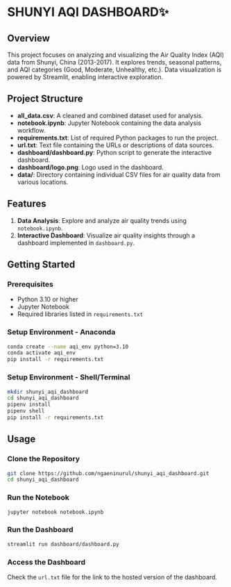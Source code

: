 # SHUNYI AQI DASHBOARD✨


## Overview

This project focuses on analyzing and visualizing the Air Quality Index (AQI) data from Shunyi, China (2013-2017). It explores trends, seasonal patterns, and AQI categories (Good, Moderate, Unhealthy, etc.). Data visualization is powered by Streamlit, enabling interactive exploration.

## Project Structure

- **all_data.csv**: A cleaned and combined dataset used for analysis.
- **notebook.ipynb**: Jupyter Notebook containing the data analysis workflow.
- **requirements.txt**: List of required Python packages to run the project.
- **url.txt**: Text file containing the URLs or descriptions of data sources.
- **dashboard/dashboard.py**: Python script to generate the interactive dashboard.
- **dashboard/logo.png**: Logo used in the dashboard.
- **data/**: Directory containing individual CSV files for air quality data from various locations.

## Features

1. **Data Analysis**: Explore and analyze air quality trends using `notebook.ipynb`.
2. **Interactive Dashboard**: Visualize air quality insights through a dashboard implemented in `dashboard.py`.

## Getting Started

### Prerequisites
- Python 3.10 or higher
- Jupyter Notebook
- Required libraries listed in `requirements.txt`

### Setup Environment - Anaconda
```bash
conda create --name aqi_env python=3.10
conda activate aqi_env
pip install -r requirements.txt
```

### Setup Environment - Shell/Terminal
```bash
mkdir shunyi_aqi_dashboard
cd shunyi_aqi_dashboard
pipenv install
pipenv shell
pip install -r requirements.txt
```

## Usage

### Clone the Repository
```bash
git clone https://github.com/ngaeninurul/shunyi_aqi_dashboard.git
cd shunyi_aqi_dashboard
```

### Run the Notebook
```bash
jupyter notebook notebook.ipynb
```

### Run the Dashboard
```bash
streamlit run dashboard/dashboard.py
```

### Access the Dashboard
Check the `url.txt` file for the link to the hosted version of the dashboard.

